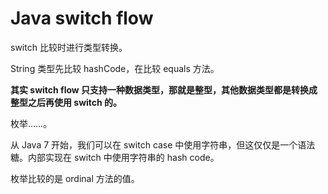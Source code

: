 # Java switch flow

switch 比较时进行类型转换。

String 类型先比较 hashCode，在比较 equals 方法。

**其实 switch flow 只支持一种数据类型，那就是整型，其他数据类型都是转换成整型之后再使用 switch 的。**

枚举……。

从 Java 7 开始，我们可以在 switch case 中使用字符串，但这仅仅是一个语法糖。内部实现在 switch 中使用字符串的 hash code。

枚举比较的是 ordinal 方法的值。